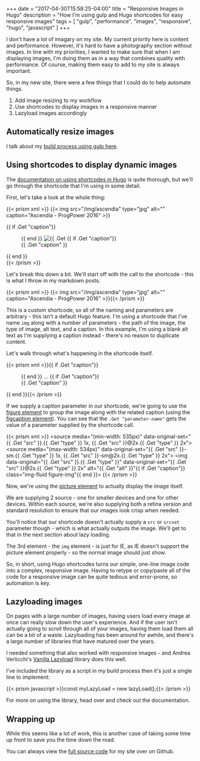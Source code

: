 +++
date = "2017-04-30T15:58:25-04:00"
title = "Responsive Images in Hugo"
description = "How I'm using gulp and Hugo shortcodes for easy responsive images"
tags = [ "gulp", "performance", "images", "responsive", "hugo", "javascript" ]
+++

I don't have a lot of imagary on my site. My current priority here is content and performance. However, it's hard to have a photography section without images. In line with my priorities, I wanted to make sure that when I am displaying images, I'm doing them as in a way that combines quality with performance. Of course, making them easy to add to my site is always important.

So, in my new site, there were a few things that I could do to help automate things.

1. Add image resizing to my workflow
2. Use shortcodes to display images in a responsive manner
3. Lazyload images accordingly

## Automatically resize images

I talk about my [build process using gulp here](/blog/discovering-hugo-2-workflow/#image-optimization).

## Using shortcodes to display dynamic images

The [documentation on using shortcodes in Hugo](http://gohugo.io/extras/shortcodes/) is quite thorough, but we'll go through the shortcode that I'm using in some detail.

First, let's take a look at the whole thing:

{{< prism xml >}}<!-- How the shortcode is used: -->
{{&lt; img src="/img/ascendia" type="jpg" alt="" caption="Ascendia - ProgPower 2016" >}}

<!-- The shortcode functionality - in layouts/shortcodes/img.html -->
<div class="picture">
  {{ if .Get "caption"}}
  <figure>
  {{ end }}
    <picture>
      <!-- Large screens -->
      <source
        media="(min-width: 535px)"
        data-original-set="{{ .Get "src" }}.{{ .Get "type" }} 1x,
                {{ .Get "src" }}@2x.{{ .Get "type" }} 2x">
      <!-- Small screens -->
      <source
        media="(max-width: 534px)"
        data-original-set="{{ .Get "src" }}-sm.{{ .Get "type" }} 1x,
                {{ .Get "src" }}-sm@2x.{{ .Get "type" }} 2x">
      <!-- Fallback -->
      <img
        data-original="{{ .Get "src" }}.{{ .Get "type" }}"
        data-original-set="{{ .Get "src" }}@2x.{{ .Get "type" }} 2x"
        alt="{{ .Get "alt" }}"{{ if .Get "caption"}} class="img-fluid figure-img"{{ end }}>
    </picture>
  {{ if .Get "caption"}}
    <figcaption>{{ .Get "caption" }}</figcaption>
  </figure>
  {{ end }}
</div>{{< /prism >}}

Let's break this down a bit. We'll start off with the call to the shortcode - this is what I throw in my markdown posts.

{{< prism xml >}}<!-- How the shortcode is used: -->
{{&lt; img src="/img/ascendia" type="jpg" alt="" caption="Ascendia - ProgPower 2016" >}}{{< /prism >}}

This is a custom shortcode, so all of the naming and parameters are arbitrary - this isn't a default Hugo feature. I'm using a shortcode that I've name `img` along with a number of parameters - the path of the image, the type of image, alt text, and a caption. In this example, I'm using a blank alt text as I'm supplying a caption instead - there's no reason to duplicate content.

Let's walk through what's happening in the shortcode itself.

{{< prism xml >}}{{ if .Get "caption"}}
  <figure>
{{ end }}
...
{{ if .Get "caption"}}
    <figcaption>{{ .Get "caption" }}</figcaption>
  </figure>
{{ end }}{{< /prism >}}

If we supply a caption parameter in our shortcode, we're going to use the [figure element](https://developer.mozilla.org/en/docs/Web/HTML/Element/figure) to group the image along with the related caption (using the [figcaption element](https://developer.mozilla.org/en-US/docs/Web/HTML/Element/figcaption)). You can see that the `.Get "parameter-name"` gets the value of a parameter supplied by the shortcode call. 

{{< prism xml >}}<picture>
    <!-- Large screens -->
    <source
    media="(min-width: 535px)"
    data-original-set="{{ .Get "src" }}.{{ .Get "type" }} 1x,
            {{ .Get "src" }}@2x.{{ .Get "type" }} 2x">
    <!-- Small screens -->
    <source
    media="(max-width: 534px)"
    data-original-set="{{ .Get "src" }}-sm.{{ .Get "type" }} 1x,
            {{ .Get "src" }}-sm@2x.{{ .Get "type" }} 2x">
    <!-- Fallback -->
    <img
    data-original="{{ .Get "src" }}.{{ .Get "type" }}"
    data-original-set="{{ .Get "src" }}@2x.{{ .Get "type" }} 2x"
    alt="{{ .Get "alt" }}"{{ if .Get "caption"}} class="img-fluid figure-img"{{ end }}>
</picture>{{< /prism >}}

Now, we're using the [picture element](https://developer.mozilla.org/en/docs/Web/HTML/Element/picture) to actually display the image itself.

We are supplying 2 source - one for smaller devices and one for other devices. Within each source, we're also supplying both a retina version and standard resolution to ensure that our images look crisp when needed.

You'll notice that our shortcode doesn't actually supply a `src` or `srcset` parameter though - which is what actually outputs the image. We'll get to that in the next section about lazy loading.

The 3rd element - the `img` element - is just for IE, as IE doesn't support the picture element properly - so the normal image should just show.

So, in short, using Hugo shortcodes turns our simple, one-line image code into a complex, responsive image. Having to retype or copy/paste all of the code for a responsive image can be quite tedious and error-prone, so automation is key.

## Lazyloading images

On pages with a large number of images, having users load every image at once can really slow down the user's experience. And if the user isn't actually going to scroll through all of your images, having them load them all can be a bit of a waste. Lazyloading has been around for awhile, and there's a large number of libraries that have matured over the years.

I needed something that also worked with responsive images - and Andrea Verlicchi's [Vanilla Lazyload](https://github.com/verlok/lazyload) library does this well.

I've included the library as a script in my build process then it's just a single line to implement:

{{< prism javascript >}}const myLazyLoad = new lazyLoad();{{< /prism >}}

For more on using the library, head over and check out the documentation.

## Wrapping up

While this seems like a lot of work, this is another case of taking some time up front to save you the time down the road.

You can always view the [full source code](https://github.com/AdamWills/adamwills-hugo) for my site over on Github.